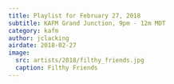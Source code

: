 ```yaml
---
title: Playlist for February 27, 2018
subtitle: KAFM Grand Junction, 9pm - 12m MDT
category: kafm
author: jclacking
airdate: 2018-02-27
image:
  src: artists/2018/filthy_friends.jpg
  caption: Filthy Friends
---
```

